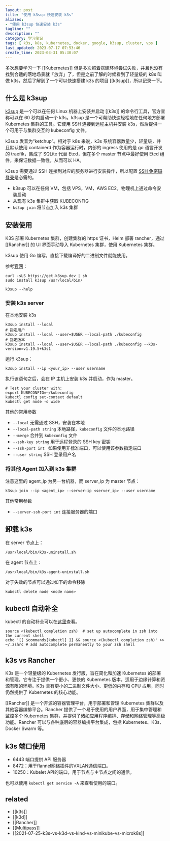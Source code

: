 ```yaml
---
layout: post
title: "使用 k3sup 快速安装 k3s"
aliases: 
- "使用 k3sup 快速安装 k3s"
tagline: ""
description: ""
category: 学习笔记
tags: [ k3s, k8s, kubernetes, docker, google, k3sup, cluster, vps ]
last_updated: 2023-07-17 07:53:46
create_time: 2023-03-31 05:30:07
---
```


多次想要学习一下 [[Kubernetes]] 但是多次照着搭建环境尝试失败，并且也没有找到合适的落地场景就「放弃」了，但是之前了解的时候看到了轻量级的 k8s 叫做 k3s，然后了解到了一个可以快速搭建 k3s 的项目 [[k3sup]]，所以记录一下。

## 什么是 k3sup

[k3sup](https://github.com/alexellis/k3sup) 是一个可以在任何 Linux 机器上安装并启动 [[k3s]] 的命令行工具，官方宣称可以在 60 秒内启动一个 k3s。k3sup 是一个可帮助快速轻松地在任何地方部署 Kubernetes 集群的工具。它使用 SSH 连接到远程主机并安装 k3s，然后提供一个可用于与集群交互的 kubeconfig 文件。

k3sup 发音为“ketchup”。相对于 k8s 来说，k3s 系统容器数量少，轻量级，并且默认使用 containerd 作为容器运行时，内部的 ingress 使用的是 go 语言开发的 traefik，集成了 SQLite 代替 Etcd，但在多个 master 节点中最好使用 Etcd 组件，来保证数据一致性，从而可以 HA。

k3sup 需要通过 SSH 连接到对应的服务器进行安装操作，所以配置 [SSH 免密码登录](/post/2016/06/ssh-copy-id.html)是必需的。

- k3sup 可以在任何 VM，包括 VPS，VM，AWS EC2，物理机上通过命令安装启动
- 从现有 k3s 集群中获取 KUBECONFIG
- `ks3up join` 将节点加入 k3s 集群

## 安装使用

K3S 部署 Kubernetes 集群，创建集群的 https 证书，Helm 部署 rancher，通过 [[Rancher]] 的 UI 界面手动导入 Kubernetes 集群，使用 Kubernetes 集群。

k3sup 使用 Go 编写，直接下载编译好的二进制文件就能使用。

参考[官网](https://github.com/alexellis/k3sup)：

```
curl -sLS https://get.k3sup.dev | sh
sudo install k3sup /usr/local/bin/

k3sup --help
```

### 安装 k3s server

在本地安装 k3s

```
k3sup install --local
# 指定用户
k3sup install --local --user=$USER --local-path ./kubeconfig
# 指定版本
k3sup install --local --user=$USER --local-path ./kubeconfig --k3s-version=v1.19.5+k3s1
```

运行 k3sup：

```
k3sup install --ip <your_ip> --user username
```

执行该语句之后，会在 IP 主机上安装 k3s 并启动，作为 master。

```
# Test your cluster with:
export KUBECONFIG=~/kubeconfig
kubectl config set-context default
kubectl get node -o wide
```

其他的常用参数 

- `--local` 无需通过 SSH，安装在本地
- `--local-path string` 本地路径，`kubeconfig` 文件的本地路径
- `--merge` 合并到 `kubeconfig` 文件
- `--ssh-key string` 用于远程登录的 SSH key 密钥
- `--ssh-port int ` 如果使用非标准端口，可以使用该参数指定端口
- `--user string` SSH 登录用户名

### 将其他 Agent 加入到 k3s 集群

注意这里的 agent_ip 为另一台机器，而 server_ip 为 master 节点：

    k3sup join --ip <agent_ip> --server-ip <server_ip> --user username

其他常用参数

- `--server-ssh-port int` 连接服务器的端口

## 卸载 k3s

在 server 节点上：

    /usr/local/bin/k3s-uninstall.sh

在 agent 节点上：

    /usr/local/bin/k3s-agent-uninstall.sh

对于失效的节点可以通过如下的命令移除

```
kubectl delete node <node name>
```

## kubectl 自动补全
kubectl 的自动补全可以在[这里](https://kubernetes.io/docs/reference/kubectl/cheatsheet/#kubectl-autocomplete)查看。

```
source <(kubectl completion zsh)  # set up autocomplete in zsh into the current shell
echo '[[ $commands[kubectl] ]] && source <(kubectl completion zsh)' >> ~/.zshrc # add autocomplete permanently to your zsh shell
```

## k3s vs Rancher

K3s 是一个轻量级的 Kubernetes 发行版，旨在简化和加速 Kubernetes 的部署和管理。它专注于提供一个更小、更快的 Kubernetes 版本，适用于边缘计算和资源有限的环境。K3s 具有更小的二进制文件大小、更低的内存和 CPU 占用，同时仍然提供了 Kubernetes 的核心功能。

[[Rancher]] 是一个开源的容器管理平台，用于部署和管理 Kubernetes 集群以及其他容器编排平台。Rancher 提供了一个易于使用的用户界面，用于集中管理和监控多个 Kubernetes 集群，并提供了诸如应用程序编排、存储和网络管理等高级功能。Rancher 可以与各种底层的容器编排平台集成，包括 Kubernetes、K3s、Docker Swarm 等。

## k3s 端口使用

- 6443 端口提供 API 服务器
- 8472：用于flannel网络插件的VXLAN通信端口。
- 10250：Kubelet API的端口，用于节点与主节点之间的通信。


也可以使用 `kubectl get service -A` 来查看使用的端口。


## related

- [[k3s]]
- [[k3d]]
- [[Rancher]]
- [[Multipass]]
- [[2021-07-25-k3s-vs-k3d-vs-kind-vs-minikube-vs-microk8s]]
